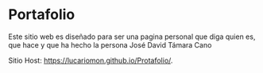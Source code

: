 # Portafolio

Este sitio web es diseñado para ser una pagina personal que diga quien es, que hace y que ha hecho la persona José David Támara Cano

Sitio Host: https://lucariomon.github.io/Protafolio/.
